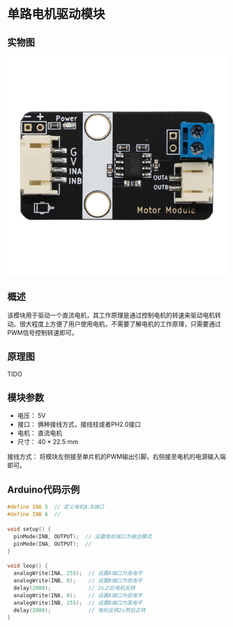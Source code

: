 # 单路电机驱动模块

## 实物图

![实物图](picture/physical_drawing.jpg)

## 概述

该模块用于驱动一个直流电机，其工作原理是通过控制电机的转速来驱动电机转动。很大程度上方便了用户使用电机，不需要了解电机的工作原理，只需要通过PWM信号控制转速即可。

## 原理图

TIDO

## 模块参数

- 电压： 5V
- 接口： 俩种接线方式，接线柱或者PH2.0接口
- 电机： 直流电机
- 尺寸： 40 * 22.5 mm

接线方式： 将模块左侧接至单片机的PWM输出引脚，右侧接至电机的电源输入端即可。

## Arduino代码示例

```c++
#define INA 5  // 定义电机A.B端口
#define INB 6  //

void setup() {
  pinMode(INB, OUTPUT);  // 设置电机端口为输出模式
  pinMode(INA, OUTPUT);  //
}

void loop() {
  analogWrite(INA, 255);  // 设置A端口为高电平
  analogWrite(INB, 0);    // 设置B端口为低电平
  delay(2000);            // 2s之后电机反转
  analogWrite(INA, 0);    // 设置A端口为低电平
  analogWrite(INB, 255);  // 设置B端口为高电平
  delay(2000);            // 电机反转2s然后正转
}
```
